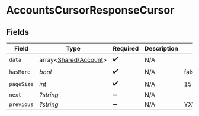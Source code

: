 # AccountsCursorResponseCursor


## Fields

| Field                                                   | Type                                                    | Required                                                | Description                                             | Example                                                 |
| ------------------------------------------------------- | ------------------------------------------------------- | ------------------------------------------------------- | ------------------------------------------------------- | ------------------------------------------------------- |
| `data`                                                  | array<[Shared\Account](../../Models/Shared/Account.md)> | :heavy_check_mark:                                      | N/A                                                     |                                                         |
| `hasMore`                                               | *bool*                                                  | :heavy_check_mark:                                      | N/A                                                     | false                                                   |
| `pageSize`                                              | *int*                                                   | :heavy_check_mark:                                      | N/A                                                     | 15                                                      |
| `next`                                                  | *?string*                                               | :heavy_minus_sign:                                      | N/A                                                     |                                                         |
| `previous`                                              | *?string*                                               | :heavy_minus_sign:                                      | N/A                                                     | YXVsdCBhbmQgYSBtYXhpbXVtIG1heF9yZXN1bHRzLol=            |